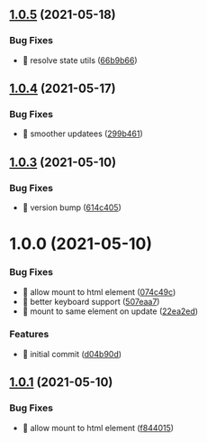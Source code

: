## [1.0.5](https://github.com/damusix/modern-js-tree/compare/v1.0.4...v1.0.5) (2021-05-18)


### Bug Fixes

* 🐛 resolve state utils ([66b9b66](https://github.com/damusix/modern-js-tree/commit/66b9b6696b6f99cfb97efa8aba9db7e5140d1989))

## [1.0.4](https://github.com/damusix/modern-js-tree/compare/v1.0.3...v1.0.4) (2021-05-17)


### Bug Fixes

* 🐛 smoother updatees ([299b461](https://github.com/damusix/modern-js-tree/commit/299b4614c1668b69398f71c564ed1c0a9b1f32d6))

## [1.0.3](https://github.com/damusix/modern-js-tree/compare/v1.0.2...v1.0.3) (2021-05-10)


### Bug Fixes

* 🐛 version bump ([614c405](https://github.com/damusix/modern-js-tree/commit/614c405149df8dda1e0b33c0a1e0ea4200e39135))

# 1.0.0 (2021-05-10)


### Bug Fixes

* 🐛 allow mount to html element ([074c49c](https://github.com/damusix/modern-js-tree/commit/074c49c44d16e5accd060f82870f0daf19fa6eb1))
* 🐛 better keyboard support ([507eaa7](https://github.com/damusix/modern-js-tree/commit/507eaa7d2f09c0ca8cfaf0c8ce8a9c321475d30f))
* 🐛 mount to same element on update ([22ea2ed](https://github.com/damusix/modern-js-tree/commit/22ea2edabdeaaf797af86ba0cec4c9279691d1ed))


### Features

* 🎸 initial commit ([d04b90d](https://github.com/damusix/modern-js-tree/commit/d04b90d8b295063fb5c721e4e43e6a3e62e17b68))

## [1.0.1](https://github.com/damusix/modern-js-tree/compare/v1.0.0...v1.0.1) (2021-05-10)


### Bug Fixes

* 🐛 allow mount to html element ([f844015](https://github.com/damusix/modern-js-tree/commit/f8440154eaa16594c11d7663ca1c561561aa6c25))

